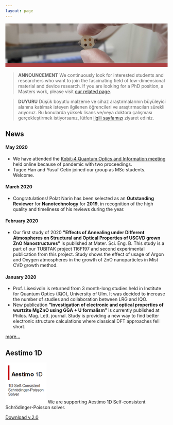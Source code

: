 ```yaml
---
layout: page
---
```


![Image](files/banner.png)
 
> **ANNOUNCEMENT**
> We continuously look for interested students and researchers who want to join the fascinating field of low-dimensional material and device research. If you are looking for a PhD position, a Masters work, please visit [our related page](vacancies.md).

> **DUYURU**
> Düşük boyutlu malzeme ve cihaz araştırmalarının büyüleyici alanına katılmak isteyen ilgilenen öğrencileri ve araştırmacıları sürekli arıyoruz. Bu konularda yüksek lisans ve/veya doktora çalışması gerçekleştirmek istiyorsanız, lütfen [ilgili sayfamızı](vacancies.md) ziyaret ediniz.

## News

#### May 2020

* We have attended the [Kobit-4 Quantum Optics and Information meeting](https://kobit.org.tr/tr/) held online because of pandemic with two proceedings.
* Tugce Han and Yusuf Cetin joined our group as MSc students. Welcome.

#### March 2020

* Congratulations! Polat Narin has been selected as an **Outstanding Reviewer** for **Nanotechnology** for **2019**, in recognition of the high quality and timeliness of his reviews during the year. 

#### February 2020

* Our first study of 2020 **"Effects of Annealing under Different Atmospheres on Structural and Optical Properties of USCVD grown ZnO Nanostructures"** is published at  Mater. Sci. Eng. B. This study is a part of our TUBITAK project 116F197 and second experimental publication from this project.  Study shows the effect of usage of Argon and Oxygen atmospheres in the growth of ZnO nanoparticles in Mist CVD growth method.

#### January 2020

* Prof. Lisesivdin is returned from 3 month-long studies held in Institute for Quantum Optics (IQO), University of Ulm. It was decided to increase the number of studies and collaboration between LRG and IQO.
* New publication **"Investigation of electronic and optical properties of wurtzite MgZnO using GGA + U formalism”** is currently published at Philos. Mag. Lett.  journal. Study is providing a new way to find better electronic structure calculations where classical DFT approaches fell short. 

[more...](newsarchive.md)

## Aestimo 1D

![Image](files/aestimosmall.gif)
We are supporting  Aestimo 1D Self-consistent Schrödinger-Poisson solver.

[Download v.2.0](https://github.com/aestimosolver/aestimo/releases/download/v2.0/aestimo-v.2.0-master.zip)
